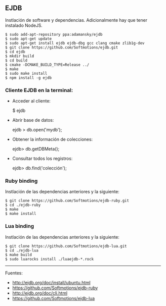 ## EJDB

Instlación de software y dependencias. Adicionalmente hay que tener instalado NodeJS.

    $ sudo add-apt-repository ppa:adamansky/ejdb
    $ sudo apt-get update
    $ sudo apt-get install ejdb ejdb-dbg gcc clang cmake zlib1g-dev 
    $ git clone https://github.com/Softmotions/ejdb.git
    $ cd ejdb
    $ mkdir build
    $ cd build
    $ cmake -DCMAKE_BUILD_TYPE=Release ../
    $ make 
    $ sudo make install
    $ npm install -g ejdb

### Cliente EJDB en la terminal:

+ Acceder al cliente:

    $ ejdb

+ Abrir base de datos:

    ejdb > db.open('mydb');

+ Obtener la información de colecciones:

    ejdb> db.getDBMeta();

+ Consultar todos los registros:

    ejdb> db.find('colección');

### Ruby binding

Instlación de las dependencias anteriores y la siguiente:

    $ git clone https://github.com/Softmotions/ejdb-ruby.git
    $ cd ./ejdb-ruby
    $ make  
    $ make install
    
### Lua binding

Instlación de las dependencias anteriores y la siguiente:

    $ git clone https://github.com/Softmotions/ejdb-lua.git
    $ cd ./ejdb-lua
    $ make build
    $ sudo luarocks install ./luaejdb-*.rock

---

Fuentes:

+ http://ejdb.org/doc/install/ubuntu.html
+ https://github.com/Softmotions/ejdb-ruby
+ http://ejdb.org/doc/cli.html
+ https://github.com/Softmotions/ejdb-lua
